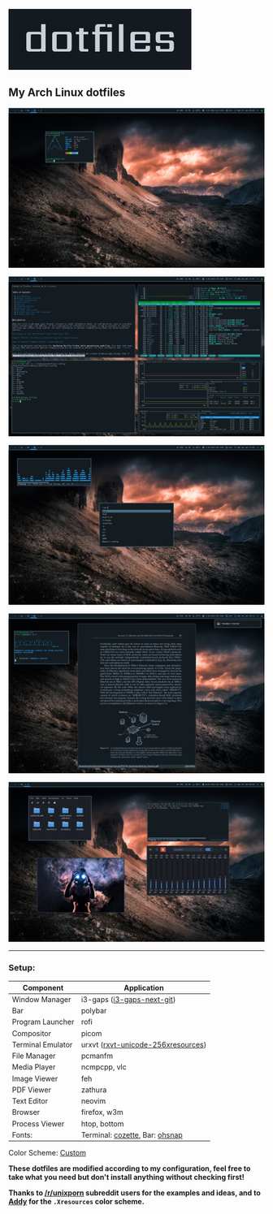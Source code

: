 ![.](img/logo.png)

## My Arch Linux dotfiles

![.](img/1-selfie.png)

![.](img/2-dirty.png)

![.](img/3-rofi_ncmpcpp.png)

![.](img/4-zathura.png)

![.](img/5-float.png)

---

### Setup:

Component | Application
------------- | -------------
Window Manager | i3-gaps ([i3-gaps-next-git](https://aur.archlinux.org/packages/i3-gaps-next-git/))
Bar | polybar
Program Launcher | rofi
Compositor | picom
Terminal Emulator | urxvt ([rxvt-unicode-256xresources](https://aur.archlinux.org/packages/rxvt-unicode-256xresources/))
File Manager | pcmanfm
Media Player | ncmpcpp, vlc
Image Viewer | feh
PDF Viewer | zathura
Text Editor | neovim
Browser | firefox, w3m
Process Viewer | htop, bottom
Fonts: | Terminal: [cozette](https://github.com/slavfox/Cozette), Bar: [ohsnap](https://aur.archlinux.org/packages/ohsnap-otb/)
Color Scheme: [Custom](https://github.com/brainfucksec/dotfiles/blob/master/.Xresources#L10)


**These dotfiles are modified according to my configuration, feel free to take what you need but don't install anything without checking first!**

**Thanks to [/r/unixporn](https://www.reddit.com/r/unixporn/) subreddit users for the examples and ideas, and to [Addy](https://addy-dclxvi.github.io/post/configuring-urxvt/) for the `.Xresources` color scheme.**

